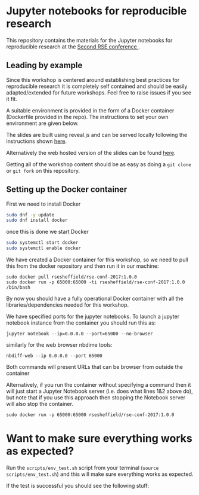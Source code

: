 # Jupyter notebooks for reproducible research

This repository contains the materials for the Jupyter notebooks for reproducible research at the [Second RSE conference ](http://rse.ac.uk/conf2017/).

## Leading by example

Since this workshop is centered  around establishing best practices for reproducible research it is completely self contained and should be easily adapted/extended for future workshops. Feel free to raise issues if you see it fit.

A suitable environment is provided in the form of a Docker container (Dockerfile provided in the repo). The instructions to set your own environment are given below.

The slides are built using reveal.js and can be served locally following the instructions shown [here](https://github.com/hakimel/reveal.js/).

Alternatively the web hosted version of the slides can be found [here]().

Getting all of the workshop content should be as easy as doing a `git clone` or `git fork` on this repository.


## Setting up the Docker container  

First we need to install Docker
```bash
sudo dnf -y update
sudo dnf install docker
```

once this is done we start Docker
```bash
sudo systemctl start docker
sudo systemctl enable docker
```

We have created a Docker container for this workshop, so we need to pull this from the docker repository and then run it in our machine:
```
sudo docker pull rsesheffield/rse-conf-2017:1.0.0
sudo docker run -p 65000:65000 -ti rsesheffield/rse-conf-2017:1.0.0 /bin/bash
```
By now you should have a fully operational Docker container with all the libraries/dependencies needed for this workshop.

We have specified ports for the jupyter notebooks. To launch a jupyter notebook instance from the container you should run this as:
```
jupyter notebook --ip=0.0.0.0 --port=65000 --no-browser
```

similarly for the web browser nbdime tools:
```
nbdiff-web --ip 0.0.0.0 --port 65000
```

Both commands will present URLs that can be browser from outside the container

Alternatively, if you run the container without specifying a command then it will just start a Jupyter Notebook server (i.e. does what lines 1&2 above do), but note that if you use this approach then stopping the Notebook server will also stop the container.
```
sudo docker run -p 65000:65000 rsesheffield/rse-conf-2017:1.0.0
```

# Want to make sure everything works as expected?
Run the `scripts/env_test.sh` script from your terminal (`source scripts/env_test.sh`) and this will make sure everything works as expected.

If the test is successful you should see the following stuff:
